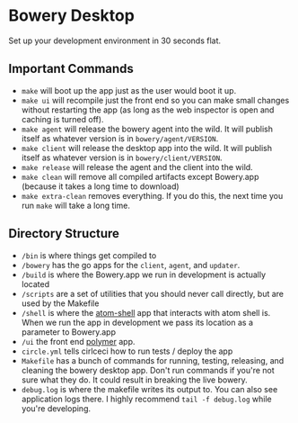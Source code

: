 # Bowery Desktop
Set up your development environment in 30 seconds flat.

## Important Commands
- `make` will boot up the app just as the user would boot it up.
- `make ui` will recompile just the front end so you can make small changes without restarting the app (as long as the web inspector is open and caching is turned off).
- `make agent` will release the bowery agent into the wild. It will publish itself as whatever version is in `bowery/agent/VERSION`.
- `make client` will release the desktop app into the wild. It will publish itself as whatever version is in `bowery/client/VERSION`.
- `make release` will release the agent and the client into the wild.
- `make clean` will remove all compiled artifacts except Bowery.app (because it takes a long time to download)
- `make extra-clean` removes everything. If you do this, the next time you run `make` will take a long time.

## Directory Structure
- `/bin` is where things get compiled to
- `/bowery` has the go apps for the `client`, `agent`, and `updater`.
- `/build` is where the Bowery.app we run in development is actually located
- `/scripts` are a set of utilities that you should never call directly, but are used by the Makefile
- `/shell` is where the [atom-shell](github.com/atom/atom-shell) app that interacts with atom shell is. When we run the app in development we pass its location as a parameter to Bowery.app
- `/ui` the front end [polymer](polymer-project.org) app.
- `circle.yml` tells cirlceci how to run tests / deploy the app
- `Makefile` has a bunch of commands for running, testing, releasing, and cleaning the bowery desktop app. Don't run commands if you're not sure what they do. It could result in breaking the live bowery.
- `debug.log` is where the makefile writes its output to. You can also see application logs there. I highly recommend `tail -f debug.log` while you're developing.
